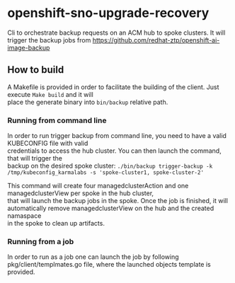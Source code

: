 # openshift-sno-upgrade-recovery

Cli to orchestrate backup requests on an ACM hub to spoke clusters. It will trigger the backup jobs from <https://github.com/redhat-ztp/openshift-ai-image-backup>

## How to build

A Makefile is provided in order to facilitate the building of the client. Just execute `Make build` and it will  
place the generate binary into `bin/backup` relative path.

### Running from command line

In order to run trigger backup from command line, you need to have a valid KUBECONFIG file with valid  
credentials to access the hub cluster. You can then launch the command, that will trigger the  
backup on the desired spoke cluster:
`./bin/backup trigger-backup -k /tmp/kubeconfig_karmalabs -s 'spoke-cluster1, spoke-cluster-2'`

This command will create four managedclusterAction and one managedclusterView per spoke in the hub cluster,  
that will launch the backup jobs in the spoke.
Once the job is finished, it will automatically remove managedclusterView on the hub and the created namaspace  
in the spoke to clean up artifacts.

### Running from a job

In order to run as a job one can launch the job by following pkg/client/templmates.go file, where the launched
 objects template is provided.  
